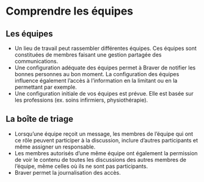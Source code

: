 # Comprendre les équipes

## Les équipes

* Un lieu de travail peut rassembler différentes équipes. Ces équipes sont constituées de membres faisant une gestion partagée des communications.
* Une configuration adéquate des équipes permet à Braver de notifier les bonnes personnes au bon moment. La configuration des équipes influence également l’accès à l’information en la limitant ou en la permettant par exemple.
* Une configuration initiale de vos équipes est prévue. Elle est basée sur les professions (ex. soins infirmiers, physiothérapie).

## La boîte de triage

* Lorsqu’une équipe reçoit un message, les membres de l’équipe qui ont ce rôle peuvent participer à la discussion, inclure d’autres participants et même assigner un responsable.
* Les membres autorisés d’une même équipe ont également la permission de voir le contenu de toutes les discussions des autres membres de l’équipe, même celles où ils ne sont pas participants.
* Braver permet la journalisation des accès.

